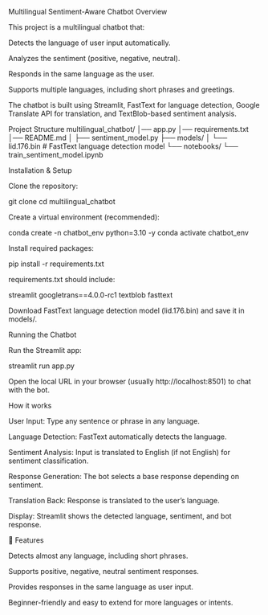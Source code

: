 Multilingual Sentiment-Aware Chatbot
Overview

This project is a multilingual chatbot that:

Detects the language of user input automatically.

Analyzes the sentiment (positive, negative, neutral).

Responds in the same language as the user.

Supports multiple languages, including short phrases and greetings.

The chatbot is built using Streamlit, FastText for language detection, Google Translate API for translation, and TextBlob-based sentiment analysis.

Project Structure
multilingual_chatbot/
│── app.py
│── requirements.txt
│── README.md
│
├── sentiment_model.py
├── models/
│   └── lid.176.bin   # FastText language detection model
└── notebooks/
    └── train_sentiment_model.ipynb

Installation & Setup

Clone the repository:

git clone <your-github-repo-link>
cd multilingual_chatbot


Create a virtual environment (recommended):

conda create -n chatbot_env python=3.10 -y
conda activate chatbot_env


Install required packages:

pip install -r requirements.txt


requirements.txt should include:

streamlit
googletrans==4.0.0-rc1
textblob
fasttext


Download FastText language detection model (lid.176.bin) and save it in models/.

Running the Chatbot

Run the Streamlit app:

streamlit run app.py


Open the local URL in your browser (usually http://localhost:8501) to chat with the bot.

How it works

User Input: Type any sentence or phrase in any language.

Language Detection: FastText automatically detects the language.

Sentiment Analysis: Input is translated to English (if not English) for sentiment classification.

Response Generation: The bot selects a base response depending on sentiment.

Translation Back: Response is translated to the user’s language.

Display: Streamlit shows the detected language, sentiment, and bot response.

🔧 Features

Detects almost any language, including short phrases.

Supports positive, negative, neutral sentiment responses.

Provides responses in the same language as user input.

Beginner-friendly and easy to extend for more languages or intents.